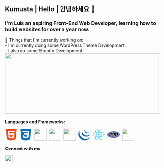 ## Kumusta | Hello | 안녕하세요 👋
  ### I'm Luis an aspiring Front-End Web Developer, learning how to build websites for over a year now.
  🌱  Things that I'm currently working on: 
        <br>
      - I'm currently doing some WordPress Theme Development.
      <br>
      - I also do some Shopify Development.
<img src="https://vincentgarreau.com/particles.js/assets/img/kbLd9vb_new.gif"  width="100%" height="200px"/>  



 **Languages and Frameworks:**
 <p align="left">
  <code><img src="https://github.com/devicons/devicon/blob/master/icons/html5/html5-original.svg" width="40" height="40" /></code>&nbsp;
  <code><img src="https://github.com/devicons/devicon/blob/master/icons/css3/css3-plain.svg" width="40" height="40" /></code>&nbsp;
  <code><img src="https://github.com/abranhe/programming-languages-logos/blob/master/src/javascript/javascript_48x48.png"  width="40" height="40"/></code>&nbsp;
  <code><img src="https://github.com/user-attachments/assets/fc7f888c-db9e-4380-8f72-ca69573b8196" width="40" height="40" /></code>&nbsp;
  <code><img src="https://user-images.githubusercontent.com/55370617/112429312-75af9d00-8d77-11eb-816c-ca2ceca12949.png" width="40" height="40" /></code>&nbsp;
  <code><img src="https://github.com/devicons/devicon/blob/master/icons/jquery/jquery-original.svg" width="40" height="40" /></code>&nbsp;
  <code><img src="https://github.com/devicons/devicon/blob/master/icons/react/react-original.svg" width="40" height="40" /></code>&nbsp;
  <code><img src="https://github.com/devicons/devicon/blob/master/icons/php/php-original.svg" width="40" height="40" /></code>&nbsp;
  <code><img src="https://user-images.githubusercontent.com/55370617/112429308-75170680-8d77-11eb-8772-2e0f5a9b9fbb.png" width="40" height="40" /></code>&nbsp;
  
  
  
 </p>

 
 
 **Connect with me:** &nbsp;
 
 <a href="https://www.linkedin.com/in/luis-gudmalin-8b0349195/"><img src="https://github.com/user-attachments/assets/1bbd5e82-ba3c-43e7-8eaf-d7aaba044ce2" height="25px" width="25px"/></a>&nbsp;

<!--
**lewsea/lewsea** is a ✨ _special_ ✨ repository because its `README.md` (this file) appears on your GitHub profile.

Here are some ideas to get you started:
- 🔭 I’m currently working on FrontEnd Mentor and FreeCodeCamp Challenges.
- 🌱 I’m currently learning ...
- 👯 I’m looking to collaborate on ...
- 🤔 I’m looking for help with ...
- 💬 Ask me about ...
- 📫 How to reach me: ...
- 😄 Pronouns: ...
-  ...💼
-->
